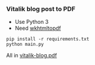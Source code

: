### Vitalik blog post to PDF

- Use Python 3
- Need [wkhtmltopdf](https://wkhtmltopdf.org/)

```
pip install -r requirements.txt 
python main.py
```

All in [vitalik-blog.pdf](https://github.com/smallyunet/vitalik-blog-pdf/blob/main/vitalik-blog.pdf)
